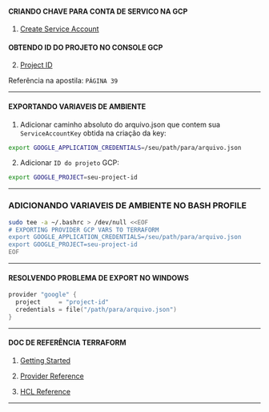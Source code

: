 #### CRIANDO CHAVE PARA CONTA DE SERVICO NA GCP

1. [Create Service Account](https://console.cloud.google.com/apis/credentials/serviceaccountkey "Create Service Account")

#### OBTENDO ID DO PROJETO NO CONSOLE GCP

2. [Project ID](https://console.cloud.google.com/home/dashboard "Project ID")

Referência na apostila: `PÁGINA 39`

---
#### EXPORTANDO VARIAVEIS DE AMBIENTE

1. Adicionar caminho absoluto do arquivo.json que contem sua `ServiceAccountKey` obtida na criação da key:
```sh
export GOOGLE_APPLICATION_CREDENTIALS=/seu/path/para/arquivo.json
```

2. Adicionar `ID do projeto` GCP:
```sh
export GOOGLE_PROJECT=seu-project-id
```

---
### ADICIONANDO VARIAVEIS DE AMBIENTE NO BASH PROFILE

```sh
sudo tee -a ~/.bashrc > /dev/null <<EOF
# EXPORTING PROVIDER GCP VARS TO TERRAFORM
export GOOGLE_APPLICATION_CREDENTIALS=/seu/path/para/arquivo.json
export GOOGLE_PROJECT=seu-project-id
EOF
```
---
#### RESOLVENDO PROBLEMA DE EXPORT NO WINDOWS

```go
provider "google" {
  project     = "project-id"
  credentials = file("/path/para/arquivo.json")
}
```
---
#### DOC DE REFERÊNCIA TERRAFORM

1. [Getting Started](https://registry.terraform.io/providers/hashicorp/google/latest/docs/guides/getting_started "Getting Started")

2. [Provider Reference](https://registry.terraform.io/providers/hashicorp/google/latest/docs/guides/provider_reference "Provider Reference")

3. [HCL Reference](https://www.terraform.io/docs/language/syntax/configuration.html "HCL Reference")

---